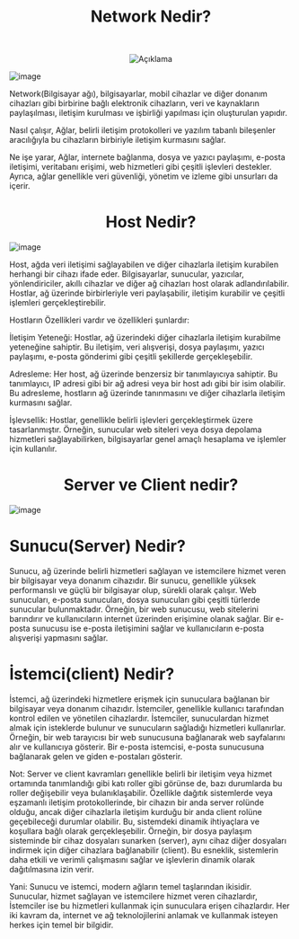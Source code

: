 <h1 align="center">Network Nedir?</h1>

<div style="text-align: center; margin-top: 50px;">
        <img src="https://github.com/Okan-tumuklu/Network-dersleri/assets/117488504/247c7c1e-95c8-43b2-af11-26d62046f1f0" alt="Açıklama">
</div>

![image](https://github.com/Okan-tumuklu/Network-dersleri/assets/117488504/247c7c1e-95c8-43b2-af11-26d62046f1f0)


<p>Network(Bilgisayar ağı), bilgisayarlar, mobil cihazlar ve diğer donanım cihazları gibi birbirine bağlı elektronik cihazların, veri ve kaynakların paylaşılması, iletişim kurulması ve işbirliği yapılması için oluşturulan yapıdır.

Nasıl çalışır, Ağlar, belirli iletişim protokolleri ve yazılım tabanlı bileşenler aracılığıyla bu cihazların birbiriyle iletişim kurmasını sağlar.

Ne işe yarar, Ağlar, internete bağlanma, dosya ve yazıcı paylaşımı, e-posta iletişimi, veritabanı erişimi, web hizmetleri gibi çeşitli işlevleri destekler. Ayrıca, ağlar genellikle veri güvenliği, yönetim ve izleme gibi unsurları da içerir.</p>

<h1 align="center">Host Nedir?</h1>

![image](https://github.com/Okan-tumuklu/Network-dersleri/assets/117488504/34d8c738-4a4e-4f94-9759-744cd3bf31f3)


<p>

Host, ağda veri iletişimi sağlayabilen ve diğer cihazlarla iletişim kurabilen herhangi bir cihazı ifade eder. Bilgisayarlar, sunucular, yazıcılar, yönlendiriciler, akıllı cihazlar ve diğer ağ cihazları host olarak adlandırılabilir. Hostlar, ağ üzerinde birbirleriyle veri paylaşabilir, iletişim kurabilir ve çeşitli işlemleri gerçekleştirebilir.

Hostların Özellikleri vardır ve özellikleri şunlardır:

İletişim Yeteneği: Hostlar, ağ üzerindeki diğer cihazlarla iletişim kurabilme yeteneğine sahiptir. Bu iletişim, veri alışverişi, dosya paylaşımı, yazıcı paylaşımı, e-posta gönderimi gibi çeşitli şekillerde gerçekleşebilir.

Adresleme: Her host, ağ üzerinde benzersiz bir tanımlayıcıya sahiptir. Bu tanımlayıcı, IP adresi gibi bir ağ adresi veya bir host adı gibi bir isim olabilir. Bu adresleme, hostların ağ üzerinde tanınmasını ve diğer cihazlarla iletişim kurmasını sağlar.

İşlevsellik: Hostlar, genellikle belirli işlevleri gerçekleştirmek üzere tasarlanmıştır. Örneğin, sunucular web siteleri veya dosya depolama hizmetleri sağlayabilirken, bilgisayarlar genel amaçlı hesaplama ve işlemler için kullanılır.</p>

<h1 align="center">Server ve Client nedir?</h1>

![image](https://github.com/Okan-tumuklu/Network-dersleri/assets/117488504/48870ebb-6174-4cd9-a75b-497c691f61a0)

<h1 algin="center">Sunucu(Server) Nedir?</h1>

Sunucu, ağ üzerinde belirli hizmetleri sağlayan ve istemcilere hizmet veren bir bilgisayar veya donanım cihazıdır. Bir sunucu, genellikle yüksek performanslı ve güçlü bir bilgisayar olup, sürekli olarak çalışır. Web sunucuları, e-posta sunucuları, dosya sunucuları gibi çeşitli türlerde sunucular bulunmaktadır. Örneğin, bir web sunucusu, web sitelerini barındırır ve kullanıcıların internet üzerinden erişimine olanak sağlar. Bir e-posta sunucusu ise e-posta iletişimini sağlar ve kullanıcıların e-posta alışverişi yapmasını sağlar.

<h1 algin="center">İstemci(client) Nedir?</h1>

İstemci, ağ üzerindeki hizmetlere erişmek için sunuculara bağlanan bir bilgisayar veya donanım cihazıdır. İstemciler, genellikle kullanıcı tarafından kontrol edilen ve yönetilen cihazlardır. İstemciler, sunuculardan hizmet almak için isteklerde bulunur ve sunucuların sağladığı hizmetleri kullanırlar. Örneğin, bir web tarayıcısı bir web sunucusuna bağlanarak web sayfalarını alır ve kullanıcıya gösterir. Bir e-posta istemcisi, e-posta sunucusuna bağlanarak gelen ve giden e-postaları gösterir.


Not: Server ve client kavramları genellikle belirli bir iletişim veya hizmet ortamında tanımlandığı gibi katı roller gibi görünse de, bazı durumlarda bu roller değişebilir veya bulanıklaşabilir. Özellikle dağıtık sistemlerde veya eşzamanlı iletişim protokollerinde, bir cihazın bir anda server rolünde olduğu, ancak diğer cihazlarla iletişim kurduğu bir anda client rolüne geçebileceği durumlar olabilir. Bu, sistemdeki dinamik ihtiyaçlara ve koşullara bağlı olarak gerçekleşebilir. Örneğin, bir dosya paylaşım sisteminde bir cihaz dosyaları sunarken (server), aynı cihaz diğer dosyaları indirmek için diğer cihazlara bağlanabilir (client). Bu esneklik, sistemlerin daha etkili ve verimli çalışmasını sağlar ve işlevlerin dinamik olarak dağıtılmasına izin verir.

Yani:
Sunucu ve istemci, modern ağların temel taşlarından ikisidir. Sunucular, hizmet sağlayan ve istemcilere hizmet veren cihazlardır, İstemciler ise bu hizmetleri kullanmak için sunuculara erişen cihazlardır. Her iki kavram da, internet ve ağ teknolojilerini anlamak ve kullanmak isteyen herkes için temel bir bilgidir.
